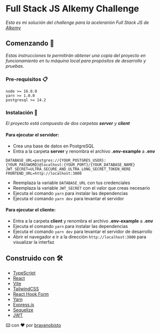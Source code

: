 # Full Stack JS Alkemy Challenge

_Esta es mi solución del challenge para la acelerarión Full Stack JS de [Alkemy](https://www.alkemy.org/)_

## Comenzando 🚀

_Estas instrucciones te permitirán obtener una copia del proyecto en funcionamiento en tu máquina local para propósitos de desarrollo y pruebas._

### Pre-requisitos 📋

```
node >= 16.0.0
yarn >= 1.0.0
postgresql >= 14.2
```

### Instalación 🔧

_El proyecto está compuesto de dos carpetas **server** y **client**_

#### Para ejecutar el **servidor**:

- Crea una base de datos en PostgreSQL
- Entra a la carpeta **server** y renombra el archivo **.env-example** a **.env**

```
DATABASE_URL=postgres://{YOUR_POSTGRES_USER}:{YOUR_PASSWORD}@localhost:{YOUR_PORT}/{YOUR_DATABASE_NAME}
JWT_SECRET=ULTRA_SECURE_AND_ULTRA_LONG_SECRET_TOKEN_HERE
FRONTEND_URL=http://localhost:3000
```

- Reemplaza la variable `DATABASE_URL` con tus credenciales
- Reemplaza la variable `JWT_SECRET` con el valor que creas necesario
- Ejecuta el comando `yarn` para instalar las dependencias
- Ejecuta el comando `yarn dev` para levantar el servidor

#### Para ejecutar el **cliente**:

- Entra a la carpeta **client** y renombra el archivo **.env-example** a **.env**
- Ejecuta el comando `yarn` para instalar las dependencias
- Ejecuta el comando `yarn dev` para levantar el servidor de desarrollo
- Abrir el navegador e ir a la dirección `http://localhost:3000` para visualizar la interfaz

## Construido con 🛠️

- [TypeScript](https://www.typescriptlang.org/)
- [React](https://es.reactjs.org/)
- [Vite](https://vitejs.dev/)
- [TailwindCSS](https://tailwindcss.com/)
- [React Hook Form](https://react-hook-form.com/)
- [Yarn](https://yarnpkg.com/)
- [Express.js](https://expressjs.com/es/)
- [Sequelize](https://sequelize.org/)
- [JWT](https://www.npmjs.com/package/jsonwebtoken)

⌨️ con ❤️ por [brayanobisto](https://github.com/brayanobisto)
